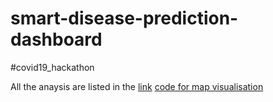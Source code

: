 # smart-disease-prediction-dashboard
#covid19_hackathon

All the anaysis are listed in the [link](https://www.kaggle.com/debabrata1234/covid-19-case-study-analysis-viz-comparisons?scriptVersionId=31758801)
[code for map visualisation](https://www.kaggleusercontent.com/kf/31758801/eyJhbGciOiJkaXIiLCJlbmMiOiJBMTI4Q0JDLUhTMjU2In0..3SiAXADrHMvWBpUKReYVqQ.uuyiz_IRiNExoeui0WrEmUSDbwH0dU0G3FKBxtHNhuvPFm49ByABlpsodvlkHuSpMuG3NNr8ZDLQ8ZmcX4Q_HqgA2QZNikTh-dvbsvOBl3LQnQIV4X5pnMm1kORZ_6ukaqdQBoEo7PIJhkf_5vmNJzOvUkyATL854Lye7BpO7kkKJ0Y5qf2ECJql_E4eXg1e2RuC4bzWFDxGetXU3VvrpGpvaEI6DcXzPFu_HGLqRsOBDDAyO2q8UuKUgyxRP6A_ksEUkNbh7Afng-fLrikPbpAbFUISt53TeC7qW3Yr9d1LDasjZmXPLJ7Rp60crunZFPBkLXZeDzWNmnMr6FH7P6R_7HUpqitS7JnjW_hgBDucuf7PXwVZN4Y2PIqg-ndZTJUtnxIjIVzxr7gKZs4Ws75jPuYfZyF7JbUO7A4EZa8Sxw-EnryWtuBaT_wf9FhpEGWxmY_UfqLr7ytHuDkpg8V7HzN0z4IZ_5OaaMTVo9KjZIM4hbBlUNcDvlJQkKqAaDFp9H-VOL7ujC-2tHI1mH9iD8rTFZlDlXCixedkj5scyjowV02xbufKrV2-tuCGmAJGH6akUpzWmfgUgHp8IM1Oa3bhUDo-b31_UtcYrFdWHAnyImfBt_MGmcQkj1jJTqlouJtmngI8NgjEncjavYgvaDafD1-8tUk6xi2cgd6yU5I98zCa0PMF-nmRgXq-CE1e0PyoTyHgZ50R0yPbRg.Pk9lhvbrpouqoug4kjBNWw/__results__.html#Visualization-on-Map)
